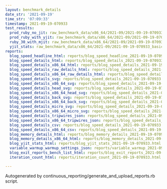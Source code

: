 ```yaml
---
layout: benchmark_details
date_str: '2021-09-19'
time_str: '07:09:33'
timestamp: 2021-09-19-070933
test_results:
  prod_ruby_no_jit: raw_benchmark_data/x86_64/2021-09/2021-09-19-070933_basic_benchmark_prod_ruby_no_jit.json
  prod_ruby_with_yjit: raw_benchmark_data/x86_64/2021-09/2021-09-19-070933_basic_benchmark_prod_ruby_with_yjit.json
  ruby_30_with_mjit: raw_benchmark_data/x86_64/2021-09/2021-09-19-070933_basic_benchmark_ruby_30_with_mjit.json
  yjit_stats: raw_benchmark_data/x86_64/2021-09/2021-09-19-070933_basic_benchmark_yjit_stats.json
reports:
  blog_speed_headline_html: reports/blog_speed_headline_2021-09-19-070933.html
  blog_speed_details_html: reports/blog_speed_details_2021-09-19-070933.html
  blog_speed_details_x86_64_html: reports/blog_speed_details_2021-09-19-070933.x86_64.html
  blog_speed_details_raw_details_html: reports/blog_speed_details_2021-09-19-070933.raw_details.html
  blog_speed_details_x86_64_raw_details_html: reports/blog_speed_details_2021-09-19-070933.x86_64.raw_details.html
  blog_speed_details_svg: reports/blog_speed_details_2021-09-19-070933.svg
  blog_speed_details_x86_64_svg: reports/blog_speed_details_2021-09-19-070933.x86_64.svg
  blog_speed_details_head_svg: reports/blog_speed_details_2021-09-19-070933.head.svg
  blog_speed_details_x86_64_head_svg: reports/blog_speed_details_2021-09-19-070933.x86_64.head.svg
  blog_speed_details_back_svg: reports/blog_speed_details_2021-09-19-070933.back.svg
  blog_speed_details_x86_64_back_svg: reports/blog_speed_details_2021-09-19-070933.x86_64.back.svg
  blog_speed_details_micro_svg: reports/blog_speed_details_2021-09-19-070933.micro.svg
  blog_speed_details_x86_64_micro_svg: reports/blog_speed_details_2021-09-19-070933.x86_64.micro.svg
  blog_speed_details_tripwires_json: reports/blog_speed_details_2021-09-19-070933.tripwires.json
  blog_speed_details_x86_64_tripwires_json: reports/blog_speed_details_2021-09-19-070933.x86_64.tripwires.json
  blog_speed_details_csv: reports/blog_speed_details_2021-09-19-070933.csv
  blog_speed_details_x86_64_csv: reports/blog_speed_details_2021-09-19-070933.x86_64.csv
  blog_memory_details_html: reports/blog_memory_details_2021-09-19-070933.html
  blog_memory_details_x86_64_html: reports/blog_memory_details_2021-09-19-070933.x86_64.html
  blog_yjit_stats_html: reports/blog_yjit_stats_2021-09-19-070933.html
  variable_warmup_warmup_settings_json: reports/variable_warmup_2021-09-19-070933.warmup_settings.json
  blog_exit_reports_bench_list_html: reports/blog_exit_reports_2021-09-19-070933.bench_list.html
  iteration_count_html: reports/iteration_count_2021-09-19-070933.html

---
```

Autogenerated by continuous_reporting/generate_and_upload_reports.rb script.
